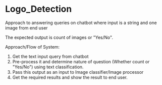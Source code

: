 # Logo_Detection
Approach to answering queries on chatbot where input is a string and one image from end user 

The expected output is count of images or "Yes/No".

Approach/Flow of System:
1. Get the text input query from chatbot
2. Pre-process it and determine nature of question (Whether count or "Yes/No") using text classification.
3. Pass this output as an input to Image classifier/Image processor
4. Get the required results and show the result to end user.
